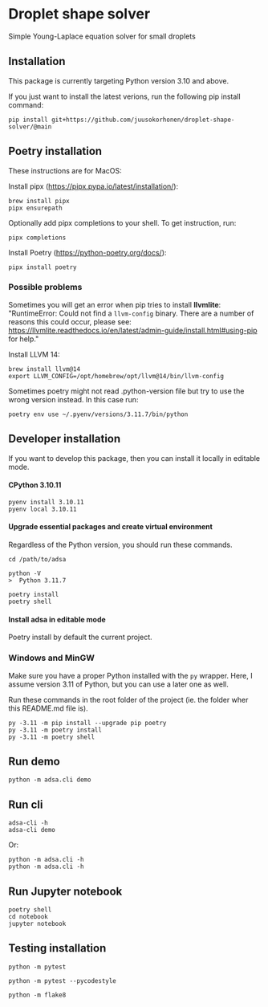 # Droplet shape solver

Simple Young-Laplace equation solver for small droplets

## Installation

This package is currently targeting Python version 3.10 and above.

If you just want to install the latest verions, run the following pip install command:

    pip install git+https://github.com/juusokorhonen/droplet-shape-solver/@main

## Poetry installation

These instructions are for MacOS:

Install pipx (https://pipx.pypa.io/latest/installation/):

    brew install pipx
    pipx ensurepath

Optionally add pipx completions to your shell. To get instruction, run:

    pipx completions

Install Poetry (https://python-poetry.org/docs/):

    pipx install poetry

### Possible problems

Sometimes you will get an error when pip tries to install **llvmlite**: "RuntimeError: Could not find a `llvm-config` binary. There are a number of reasons this could occur, please see: https://llvmlite.readthedocs.io/en/latest/admin-guide/install.html#using-pip for help."

Install LLVM 14:

    brew install llvm@14
    export LLVM_CONFIG=/opt/homebrew/opt/llvm@14/bin/llvm-config

Sometimes poetry might not read .python-version file but try to use the wrong version instead. In this case run:

    poetry env use ~/.pyenv/versions/3.11.7/bin/python

## Developer installation

If you want to develop this package, then you can install it locally in editable mode.

#### CPython 3.10.11

    pyenv install 3.10.11
    pyenv local 3.10.11

#### Upgrade essential packages and create virtual environment

Regardless of the Python version, you should run these commands.

    cd /path/to/adsa

    python -V
    >  Python 3.11.7

    poetry install
    poetry shell

#### Install adsa in editable mode

Poetry install by default the current project.

### Windows and MinGW

Make sure you have a proper Python installed with the `py` wrapper. Here, I assume version 3.11 of Python, but you can use a later one as well.

Run these commands in the root folder of the project (ie. the folder wher this README.md file is).

    py -3.11 -m pip install --upgrade pip poetry
    py -3.11 -m poetry install
    py -3.11 -m poetry shell

## Run demo

    python -m adsa.cli demo

## Run cli

    adsa-cli -h
    adsa-cli demo
    
Or:
    
    python -m adsa.cli -h
    python -m adsa.cli -h

## Run Jupyter notebook

    poetry shell
    cd notebook
    jupyter notebook

## Testing installation

    python -m pytest

    python -m pytest --pycodestyle

    python -m flake8